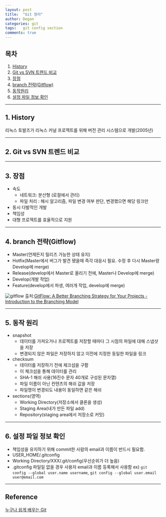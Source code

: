 ```yaml
---
layout: post
title:  "Git 정리"
author: Degan
categories: git 
tags:	git config section  
comments: true
---
```


## 목차
1. [History](#history)
2. [Git vs SVN 트렌드 비교](#git_vs_svn)
3. [장점](#advantage)
4. [branch 전략(Gitflow)](#gitflow)
5. [동작원리](#principle)
6. [설정 파일 정보 확인](#config)

---

<a name="history"></a>
## 1. History
리눅스 토발즈가 리눅스 커널 프로젝트를 위해 버전 관리 시스템으로 개발(2005년)

---

<a name="git_vs_svn"></a>
## 2. Git vs SVN 트렌드 비교
<script type="text/javascript" src="https://ssl.gstatic.com/trends_nrtr/1225_RC05/embed_loader.js"></script> <script type="text/javascript"> trends.embed.renderExploreWidget("TIMESERIES", {"comparisonItem":[{"keyword":"git","geo":"","time":"today 5-y"},{"keyword":"svn","geo":"","time":"today 5-y"}],"category":0,"property":""}, {"exploreQuery":"date=today 5-y,today 5-y&q=git,svn","guestPath":"https://trends.google.com:443/trends/embed/"}); </script> 

---

<a name="advantage"></a>
## 3. 장점
- 속도
	* 네트워크: 분산형 (로컬에서 관리)
	* 파일 처리 : 해시 알고리즘, 파일 변경 여부 판단, 변경했으면 해당 링크만
- 동시 다발적인 개발
- 책임성
- 대형 프로젝트를 효율적으로 지원

---

<a name="gitflow"></a>
## 4. branch 전략(Gitflow)
- Master(언제든지 릴리즈 가능한 상태 유지)
- Hotfix(Master에서 버그가 발견 됐을때 즉각 대응시 필요. 수정 후 다시 Master랑 Develop에 merge)
- Release(develop에서 Master로 올리기 전에, Master나 Develop에 merge)
- Develop(개발 작업)
- Feature(develop에서 파생, 여러개 작업, develop에 merge)

![gitflow](https://media.licdn.com/mpr/mpr/AAEAAQAAAAAAAAywAAAAJDkyMTNlNTY1LTliY2MtNDYyMy1hNGM4LWY4ZGI1NmFhN2NiNQ.png)
출처:[GitFlow: A Better Branching Strategy for Your Projects - Introduction to the Branching Model](https://www.linkedin.com/pulse/gitflow-better-branching-strategy-your-projects-model-kodagoda)

---

<a name="principle"></a>
## 5. 동작 원리

- snapshot
  * 데이터를 가져오거나 프로젝트를 저장할 때마다 그 시점의 파일에 대해 스냅샷을 저장
  * 변경되지 않은 파일은 저장하지 않고 이전에 지정한 동일한 파일을 링크
- checksum
  * 데이터를 저장하기 전에 체크섬을 구함
  * 이 체크섬을 통해 데이터를 관리
  * SHA-1 해쉬 사용(16진수 문자 40개로 구성된 문자열)
  * 파일 이름이 아닌 컨텐츠의 해쉬 값을 저장
  * 파일명이 변경되도 내용이 동일하면 같은 해쉬
- sections(영역)
  * Working Directory(저장소에서 클론을 생성)
  * Staging Area(내가 만든 파일 add)
  * Repository(staging area에서 저장소로 커밋)

---

<a name="config"></a>
## 6. 설정 파일 정보 확인
- 책임성을 유지하기 위해 commit한 사람의 email과 이름이 반드시 필요함.
- USER_HOME/.gitconfig
- Working Directory/XXX/.git/config(우선순위가 더 높음)
- .gitconfig 파일일 없을 경우 사용자 email과 이름 등록해서 사용함
  ex) `git config --global user.name username`, `git config --global user.email user@email.com`
		
---

## Reference

[누구나 쉽게 배우는 Git](https://www.udemy.com/how_to_start_git_and_github/learn/v4/overview)
